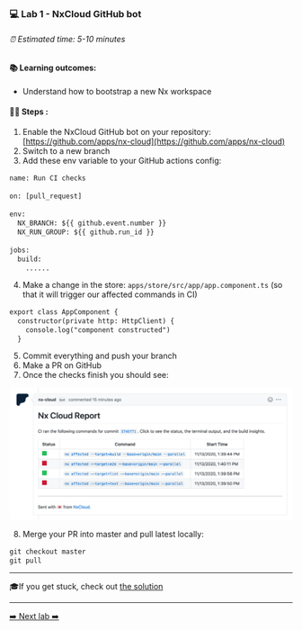 ### 💻 Lab 1 - NxCloud GitHub bot

###### ⏰ Estimated time: 5-10 minutes

#### 📚 Learning outcomes:

- Understand how to bootstrap a new Nx workspace

#### 🏋️‍♀️ Steps :

1. Enable the NxCloud GitHub bot on your repository: [https://github.com/apps/nx-cloud](https://github.com/apps/nx-cloud)
2. Switch to a new branch
3. Add these env variable to your GitHub actions config:

```
name: Run CI checks

on: [pull_request]

env:
  NX_BRANCH: ${{ github.event.number }}
  NX_RUN_GROUP: ${{ github.run_id }}

jobs:
  build:
    ......
```

4. Make a change in the store: `apps/store/src/app/app.component.ts` (so that it will trigger our affected commands in CI)

```
export class AppComponent {
  constructor(private http: HttpClient) {
    console.log("component constructed")
  }
```

5. Commit everything and push your branch
6. Make a PR on GitHub
7. Once the checks finish you should see:

![NxCloud Bot](./nx_cloud_bot.png)

8. Merge your PR into master and pull latest locally:

```
git checkout master
git pull
```

---

🎓If you get stuck, check out [the solution](SOLUTION.md)

---

[➡️ Next lab ➡️](../lab18/LAB.md)
